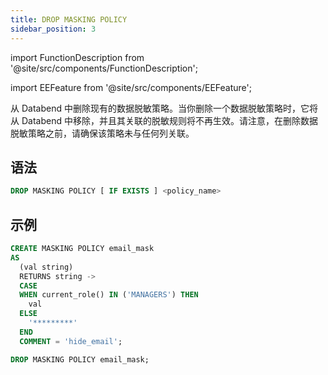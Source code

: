 ```yaml
---
title: DROP MASKING POLICY
sidebar_position: 3
---
```


import FunctionDescription from '@site/src/components/FunctionDescription';

<FunctionDescription description="引入或更新版本：v1.2.45"/>

import EEFeature from '@site/src/components/EEFeature';

<EEFeature featureName='MASKING POLICY'/>

从 Databend 中删除现有的数据脱敏策略。当你删除一个数据脱敏策略时，它将从 Databend 中移除，并且其关联的脱敏规则将不再生效。请注意，在删除数据脱敏策略之前，请确保该策略未与任何列关联。

## 语法

```sql
DROP MASKING POLICY [ IF EXISTS ] <policy_name>
```

## 示例

```sql
CREATE MASKING POLICY email_mask
AS
  (val string)
  RETURNS string ->
  CASE
  WHEN current_role() IN ('MANAGERS') THEN
    val
  ELSE
    '*********'
  END
  COMMENT = 'hide_email';

DROP MASKING POLICY email_mask;
```